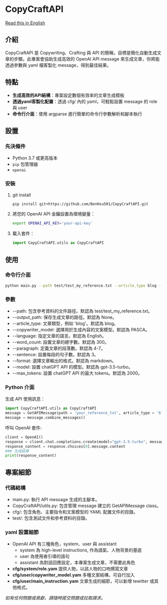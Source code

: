 # CopyCraftAPI
[Read this in English](/README.md)


## 介紹

CopyCraftAPI 是 Copywriting、Crafting 與 API 的簡稱，目標是簡化自動生成文章的步驟。此專案會協助生成高效的 OpenAI API message 來生成文章，你將能透過參數與 yaml 檔客製化 message，得到最佳結果。

## 特點
- **生成高效的API結構**：專案設定數個有效率的文章生成模板
- **透過yaml客製化配置**：透過 cfg/ 內的 yaml，可輕鬆設置 message 的 role 與 user
- **命令行介面**：使用 argparse 進行簡單的命令行參數解析和腳本執行

## 設置

### 先決條件

- Python 3.7 或更高版本
- `pip` 包管理器
- ```openai```

### 安裝

1. git install
    ```sh
    pip install git+https://github.com/BenHsu501/CopyCraftAPI.git
    ```

2. 將您的 OpenAI API 金鑰設置為環境變量：
    ```sh
    export OPENAI_API_KEY='your-api-key'
    ```

3. 載入套件：
    ```py
    import CopyCraftAPI.utils as CopyCraftAPI
    ```

## 使用

### 命令行介面
```sh
python main.py --path test/test_my_reference.txt --article_type blog --role 'Angel investor' --output_path output.txt
```

### 參數
- --path: 包含參考資料的文件路徑。默認為 test/test_my_reference.txt。
- --output_path: 保存生成文章的路徑。默認為 None。
- --article_type: 文章類型，例如 'blog'。默認為 blog。
- --copywriter_model: 選擇用於生成內容的文案模型。默認為 PASCA。
- --language: 指定文章的語言。默認為 English。
- --word_count: 設置文章的總字數。默認為 300。
- --paragraph: 定義文章的段落數。默認為 4-7。
- --sentence: 設置每段的句子數。默認為 3。
- --format: 選擇文章輸出的格式。默認為 markdown。
- --model: 設置 chatGPT API 的模型。默認為 gpt-3.5-turbo。
- --max_tokens: 設置 chatGPT API 的最大 tokens。默認為 2000。

### Python 介面
生成 API 使用訊息：
```py
import CopyCraftAPI.utils as CopyCraftAPI
message = GetAPIMessage(path = 'your_reference_txt', article_type = 'blog', role = 'Angel investor')
message = message.combine_messages()
```

呼叫 OpenAI 套件:
```py
client = OpenAI()
response = client.chat.completions.create(model="gpt-3.5-turbo", messages = message,  max_tokens=2000)
response_content = response.choices[0].message.content
### 生成結果
print(response_content)
```


## 專案細節
### 代碼結構
- main.py: 執行 API message 生成的主腳本。
- CopyCraftAPI/utils.py: 包含管理 message 建立的 GetAPIMessage class。
- cfg/: 包含角色、主要指令和文案模型的 YAML 配置文件的目錄。
- test/: 包含測試文件和參考資料的目錄。

### yaml 設置細節
- OpenAI API 有三種角色，system、user 與 assistant
    - system 為 high-level instructions, 作為語氣、人物背景的基底
    - user 為使用者引導的語句
    - assistant 為對話回應設定，本專案生成文章，不需要此角色
- **cfg/system/role.yam** 提供人物，以該人物的口吻撰寫文章
- **cfg/user/copywriter_model.yam** 多種文案結構，可自行加入
- **cfg/user/main_instruction.yam** 文章生成的細節，可以新增 tewitter 或其他格式。


*如有任何問題或貢獻，請隨時提交問題或拉取請求。*
